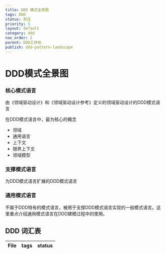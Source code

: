 ```yaml
---
title: DDD 模式全景图
tags: DDD
status: 积压
priority: 5
layout: default
category: ddd
nav_order: 2
parent: DDD工作坊
publish: ddd-pattern-landscape
---
```


# DDD模式全景图

### 核心模式语言
由《领域驱动设计》和《领域驱动设计参考》定义的领域驱动设计的DDD模式语言

在DDD模式语言中，最为核心的概念
- 领域
- 通用语言
- 上下文
- 限界上下文
- 领域模型

### 支撑模式语言

为DDD模式语言扩展的DDD模式语言

### 通用模式语言
不属于DDD特有的模式语言，被用于支撑DDD模式语言实现的一般模式语言。这里重点介绍通用模式语言在DDD建模过程中的使用。


## DDD 词汇表

| File | tags | status |
| ---- | ---- | ------ |


